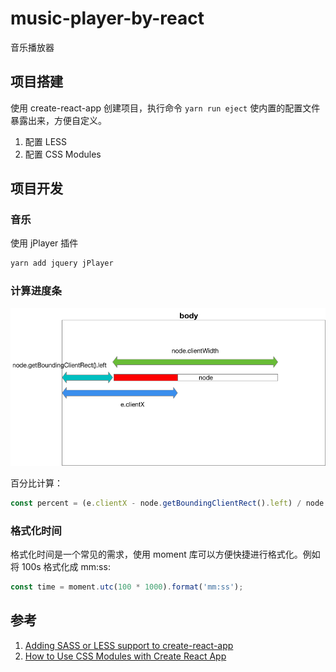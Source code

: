 # music-player-by-react
音乐播放器

## 项目搭建

使用 create-react-app 创建项目，执行命令 `yarn run eject` 使内置的配置文件暴露出来，方便自定义。

1. 配置 LESS
2. 配置 CSS Modules

## 项目开发

### 音乐

使用 jPlayer 插件

```bash
yarn add jquery jPlayer
```

### 计算进度条

![进度条](./images/progress.png)

百分比计算：

```js
const percent = (e.clientX - node.getBoundingClientRect().left) / node.clientWidth;
```

### 格式化时间

格式化时间是一个常见的需求，使用 moment 库可以方便快捷进行格式化。例如将 100s 格式化成 mm:ss:

```js
const time = moment.utc(100 * 1000).format('mm:ss');
```


## 参考

1. [Adding SASS or LESS support to create-react-app](https://medium.com/nulogy/how-to-use-css-modules-with-create-react-app-9e44bec2b5c2)
2. [How to Use CSS Modules with Create React App](https://medium.com/nulogy/how-to-use-css-modules-with-create-react-app-9e44bec2b5c2)